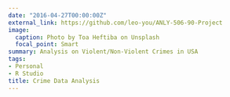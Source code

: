 ```yaml
---
date: "2016-04-27T00:00:00Z"
external_link: https://github.com/leo-you/ANLY-506-90-Project
image:
  caption: Photo by Toa Heftiba on Unsplash
  focal_point: Smart
summary: Analysis on Violent/Non-Violent Crimes in USA
tags:
- Personal
- R Studio
title: Crime Data Analysis
---
```


